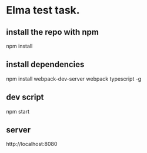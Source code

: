 # Elma test task.

## install the repo with npm
npm install

## install dependencies
npm install webpack-dev-server webpack typescript -g

## dev script
npm start

## server
http://localhost:8080
